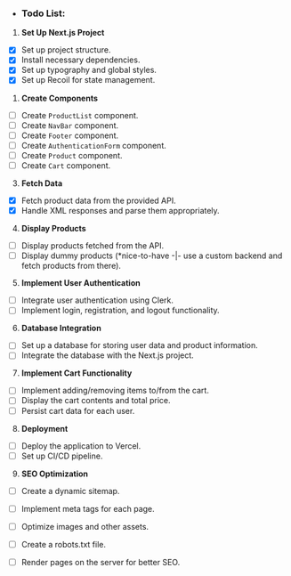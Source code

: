 - ### Todo List:

1.  **Set Up Next.js Project**

- [x]  Set up project structure.
- [x]  Install necessary dependencies.
- [x]  Set up typography and global styles.
- [x]  Set up Recoil for state management.
1.  **Create Components**
    
- [ ]  Create `ProductList` component.
- [ ]  Create `NavBar` component.
- [ ]  Create `Footer` component.
- [ ]  Create `AuthenticationForm` component.
- [ ]  Create `Product` component.
- [ ]  Create `Cart` component.
3.  **Fetch Data**
    
- [x]  Fetch product data from the provided API.
- [x]  Handle XML responses and parse them appropriately.
4.  **Display Products**
    
- [ ]  Display products fetched from the API.
- [ ]  Display dummy products (*nice-to-have -|- use a custom backend and fetch products from there).
5.  **Implement User Authentication**
    
- [ ]  Integrate user authentication using Clerk.
- [ ]  Implement login, registration, and logout functionality.
6.  **Database Integration**
    
- [ ]  Set up a database for storing user data and product information.
- [ ]  Integrate the database with the Next.js project.
7.  **Implement Cart Functionality**
    
- [ ]  Implement adding/removing items to/from the cart.
- [ ]  Display the cart contents and total price.
- [ ]  Persist cart data for each user.
8.  **Deployment**
    
- [ ]  Deploy the application to Vercel.
- [ ]  Set up CI/CD pipeline.

9. **SEO Optimization**
- [ ]  Create a dynamic sitemap.
- [ ]  Implement meta tags for each page.
- [ ]  Optimize images and other assets.
- [ ]  Create a robots.txt file.
- [ ]  Render pages on the server for better SEO.
 